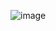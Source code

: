 ![image](https://user-images.githubusercontent.com/98388395/181219576-02d13418-5b2a-4e70-a728-004f3876c5d6.png)

